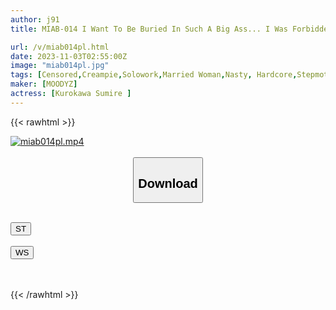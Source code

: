 ```yaml
---
author: j91
title: MIAB-014 I Want To Be Buried In Such A Big Ass... I Was Forbidden To Masturbate While In The Hospital, But When My Father Remarried, I Suddenly Had A Big-assed Stepmother's Big-assed Stepmother's Sloppy Anal Temptation, And I Immediately Fucked Her Raw Cock And Poured The Seed I Had Accumulated For Three Months Into Sumire Kurokawa.

url: /v/miab014pl.html
date: 2023-11-03T02:55:00Z
image: "miab014pl.jpg"
tags: [Censored,Creampie,Solowork,Married Woman,Nasty, Hardcore,Stepmother,Huge Butt	 ]
maker: [MOODYZ]
actress: [Kurokawa Sumire ]
---
```



{{< rawhtml >}}

<div class="video" data-videoid="849V9WXjGpiobO0">
    <a href="javascript:;">
        <img src="https://my.j91.asia/v/miab014pl.jpg" width="WIDTH" height="HEIGHT" alt="miab014pl.mp4" loading="lazy">
    </a>
</div>

<script type="text/javascript" src="https://j91.asia/asset/on-demand-st.js"></script>

<br>
  <link rel="stylesheet" href="https://j91.asia/asset/bs5.css">
  
  <center>
  <button class="btn btn-primary" type="button" data-bs-toggle="collapse" data-bs-target=".multi-collapse" aria-expanded="false" aria-controls="multiCollapseExample1 multiCollapseExample2"><h2>Download</h2></button></center>
</p>
<div class="row">
  <div class="col">
    <div class="collapse multi-collapse" id="multiCollapseExample1">
      <div class="card card-body">
	      	      <br>
<div class="buttons">  
<a href="https://streamtape.to/v/849V9WXjGpiobO0"><button class="btn-hover color-3"><i class="fa fa-download"></i> ST</button></a></div>
    </div>
  </div>
</div>
  <div class="col">
    <div class="collapse multi-collapse" id="multiCollapseExample2">
      <div class="card card-body">
	      <br>
<div class="buttons">
    <a href="https://wolfstream.tv/qkmcgfmzsawr"><button class="btn-hover color-9"><i class="fa fa-download"></i> WS</button></a></div>
<br><br>
      </div>
    </div>
  </div>
</div>

{{< /rawhtml >}}
